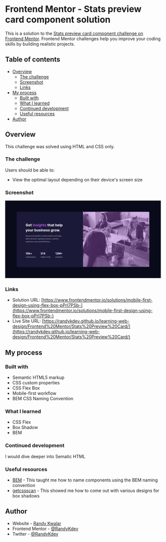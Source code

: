 # Frontend Mentor - Stats preview card component solution

This is a solution to the [Stats preview card component challenge on Frontend Mentor](https://www.frontendmentor.io/challenges/stats-preview-card-component-8JqbgoU62). Frontend Mentor challenges help you improve your coding skills by building realistic projects. 

## Table of contents

- [Overview](#overview)
  - [The challenge](#the-challenge)
  - [Screenshot](#screenshot)
  - [Links](#links)
- [My process](#my-process)
  - [Built with](#built-with)
  - [What I learned](#what-i-learned)
  - [Continued development](#continued-development)
  - [Useful resources](#useful-resources)
- [Author](#author)


## Overview

This challenge was solved using HTML and CSS only.

### The challenge

Users should be able to:

- View the optimal layout depending on their device's screen size

### Screenshot

![Image](./screenshots/screenshot.png)

### Links

- Solution URL: [https://www.frontendmentor.io/solutions/mobile-first-design-using-flex-box-pPrI7PSb-](https://www.frontendmentor.io/solutions/mobile-first-design-using-flex-box-pPrI7PSb-)
- Live Site URL: [https://randykdev.github.io/learning-web-design/Frontend%20Mentor/Stats%20Preview%20Card/](https://randykdev.github.io/learning-web-design/Frontend%20Mentor/Stats%20Preview%20Card/)

## My process

### Built with

- Semantic HTML5 markup
- CSS custom properties
- CSS Flex Box
- Mobile-first workflow
- BEM CSS Naming Convention

### What I learned

- CSS Flex
- Box Shadow
- BEM

### Continued development

I would dive deeper into Sematic HTML

### Useful resources

- [BEM](http://getbem.com/naming/) - This taught me how to name components using the BEM naming convention
- [getcssscan](https://getcssscan.com/css-box-shadow-examples) - This showed me how to come out with various designs for box shadows

## Author

- Website - [Randy Kwalar](https://www.github.com/RandyKdev)
- Frontend Mentor - [@RandyKdev](https://www.frontendmentor.io/profile/RandyKdev)
- Twitter - [@RandyKdev](https://www.twitter.com/randykdev)
